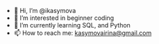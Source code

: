 - 👋 Hi, I’m @ikasymova
- 👀 I’m interested in beginner coding
- 🌱 I’m currently learning SQL, and Python
- 📫 How to reach me: kasymovairina@gmail.com

<!---
ikasymova/ikasymova is a ✨ special ✨ repository because its `README.md` (this file) appears on your GitHub profile.
You can click the Preview link to take a look at your changes.
--->
